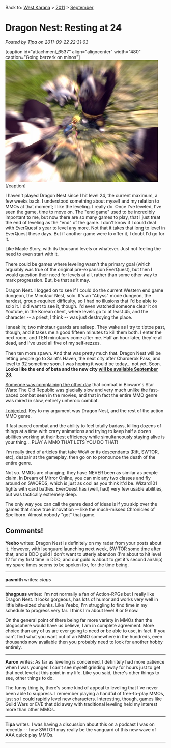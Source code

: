Back to: [West Karana](/posts/westkarana.md) > [2011](/posts/2011/westkarana.md) > [September](./westkarana.md)
# Dragon Nest: Resting at 24

*Posted by Tipa on 2011-09-22 22:31:03*

[caption id="attachment\_6537" align="aligncenter" width="480" caption="Going berzerk on minos"][![](../../../uploads/2011/09/DragonNest-2011-09-22-21-26-10-46-480x384.jpg "Going berzerk on minos")](../../../uploads/2011/09/DragonNest-2011-09-22-21-26-10-46.jpg)[/caption]

I haven't played Dragon Nest since I hit level 24, the current maximum, a few weeks back. I understood something about myself and my relation to MMOs at that moment; I like the leveling. I really do. Once I've leveled, I've seen the game, time to move on. The "end game" used to be incredibly important to me, but now there are so many games to play, that I just treat the end of leveling as the "end" of the game. I don't know if I could deal with EverQuest's year to level any more. Not that it takes that long to level in EverQuest these days. But if another game were to offer it, I doubt I'd go for it.

Like Maple Story, with its thousand levels or whatever. Just not feeling the need to even start with it.

There could be games where leveling wasn't the primary goal (which arguably was true of the original pre-expansion EverQuest), but then I would question their need for levels at all, rather than some other way to mark progression. But, be that as it may.

Dragon Nest. I logged on to see if I could do the current Western end game dungeon, the Minotaur Nest, solo. It's an "Abyss" mode dungeon, the hardest, group-required difficulty, so I had no illusions that I'd be able to solo it. I did want to see it, though. I'd even watched someone clear it on Youtube, in the Korean client, where levels go to at least 45, and the character -- a priest, I think -- was just destroying the place.

I sneak in; two minotaur guards are asleep. They wake as I try to tiptoe past, though, and it takes me a good fifteen minutes to kill them both. I enter the next room, and TEN minotaurs come after me. Half an hour later, they're all dead, and I've used all five of my self-rezzes.

Then ten more spawn. And that was pretty much that. Dragon Nest will be letting people go to Saint's Haven, the next city after Charderok Pass, and level to 32 sometime soon. I was hoping it would be today... not yet. Soon. **Looks like the end of beta and the new city [will be available September 28](http://www.neoseeker.com/news/17422-dragon-nest-launches-in-north-america-on-september-28/).**

[Someone was complaining the other day](http://massively.joystiq.com/2011/09/13/the-soapbox-why-mmo-combat-sucks-and-how-bioware-couldve-made/) that combat in Bioware's Star Wars: The Old Republic was glacially slow and very much unlike the fast-paced combat seen in the movies, and that in fact the entire MMO genre was mired in slow, entirely unheroic combat.

[I objected](https://plus.google.com/108460561201888322767/posts/76G8Zf9kqYB "I humbly protest!"). Key to my argument was Dragon Nest, and the rest of the action MMO genre.

If fast paced combat and the ability to feel totally badass, killing dozens of things at a time with crazy animations and trying to keep half a dozen abilities working at their best efficiency while simultaneously staying alive is your thing... PLAY A MMO THAT LETS YOU DO THAT!

I'm really tired of articles that take WoW or its descendants (Rift, SWTOR, etc), despair at the gameplay, then go on to pronounce the death of the entire genre.

Not so. MMOs are changing; they have NEVER been as similar as people claim. In Dream of Mirror Online, you can mix any two classes and fly around on SWORDS, which is just as cool as you think it'd be. Wizard101 fights with card battles. EverQuest has (well, had) very few usable abilities, but was tactically extremely deep. 

The only way you can call the genre dead of ideas is if you skip over the games that show true innovation -- like the much-missed Chronicles of Spellborn. Almost nobody "got" that game.


## Comments!

**Yeebo** writes: Dragon Nest is definitely on my radar from your posts about it. However, with Isenguard launching next week, SW:TOR some time after that, and a DDO guild I don't want to utterly abandon (I'm about to hit level 12 for my first time in DDO, and our guild is about to get it's second airship) my spare times seems to be spoken for, for the time being.

---

**pasmith** writes: *claps*

---

**bhagpuss** writes: I'm not normally a fan of Action-RPGs but I really like Dragon Nest. It looks gorgeous, has lots of humor and works very well in little bite-sized chunks. Like Yeebo, I'm struggling to find time in my schedule to progress very far. I think I'm about level 8 or 9 now.

On the general point of there being far more variety in MMOs than the blogosphere would have us believe, I am in complete agreement. More choice than any of us are ever going to need or be able to use, in fact. If you can't find what you want out of an MMO somewhere in the hundreds, even thousands now available then you probably need to look for another hobby entirely.

---

**Aaron** writes: As far as leveling is concerned, I definitely had more patience when I was younger. I can't see myself grinding away for hours just to get that next level at this point in my life. Like you said, there's other things to see, other things to do.

The funny thing is, there's some kind of appeal to leveling that I've never been able to suppress. I remember playing a handful of free-to-play MMOs, just so I could rapidly level new characters. Interesting, though, games like Guild Wars or EVE that did away with traditional leveling held my interest more than other MMOs.

---

**Tipa** writes: I was having a discussion about this on a podcast I was on recently -- how SWTOR may really be the vanguard of this new wave of AAA quick play MMOs.

---

